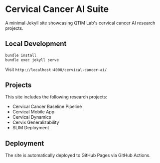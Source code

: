 # Cervical Cancer AI Suite

A minimal Jekyll site showcasing QTIM Lab's cervical cancer AI research projects.

## Local Development

```bash
bundle install
bundle exec jekyll serve
```

Visit `http://localhost:4000/cervical-cancer-ai/`

## Projects

This site includes the following research projects:
- Cervical Cancer Baseline Pipeline
- Cervical Mobile App
- Cervical Dynamics
- Cervix Generalizability
- SLIM Deployment

## Deployment

The site is automatically deployed to GitHub Pages via GitHub Actions.

